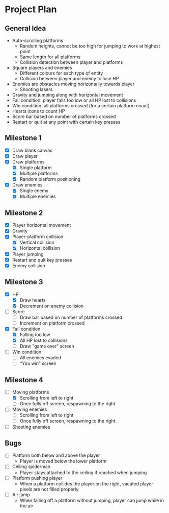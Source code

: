 # Project Plan

## General Idea

- Auto-scrolling platforms
  - Random heights, cannot be too high for jumping to work at highest point
  - Same length for all platforms
  - Collision detection between player and platforms
- Square players and enemies
  - Different colours for each type of entity
  - Collision between player and enemy to lose HP
- Enemies are obstacles moving horizontally towards player
  - Shooting lasers
- Gravity and jumping along with horizontal movement
- Fail condition: player falls too low or all HP lost to collisions
- Win condition: all platforms crossed (for a certain platform count)
- Hearts icons to count HP
- Score bar based on number of platforms crossed
- Restart or quit at any point with certain key presses

## Milestone 1

- [x] Draw blank canvas
- [x] Draw player
- [x] Draw platforms
  - [x] Single platform
  - [x] Multiple platforms
  - [x] Random platform positioning
- [x] Draw enemies
  - [x] Single enemy
  - [x] Multiple enemies

## Milestone 2

- [x] Player horizontal movement
- [x] Gravity
- [x] Player-platform collision
  - [x] Vertical collision
  - [x] Horizontal collision
- [x] Player jumping
- [x] Restart and quit key presses
- [x] Enemy collision

## Milestone 3

- [x] HP
  - [x] Draw hearts
  - [x] Decrement on enemy collision
- [ ] Score
  - [ ] Draw bar based on number of platforms crossed
  - [ ] Increment on platform crossed
- [x] Fail condition
  - [x] Falling too low
  - [x] All HP lost to collisions
  - [ ] Draw "game over" screen
- [ ] Win condition
  - [ ] All enemies evaded
  - [ ] "You win" screen

## Milestone 4

- [ ] Moving platforms
  - [x] Scrolling from left to right
  - [ ] Once fully off screen, respawning to the right
- [ ] Moving enemies
  - [ ] Scrolling from left to right
  - [ ] Once fully off screen, respawning to the right
- [ ] Shooting enemies

## Bugs

- [ ] Platform both below and above the player
    - Player is moved below the lower platform
- [ ] Ceiling spiderman
  - Player stays attached to the ceiling if reached when jumping
- [ ] Platform pushing player
  - When a platform collides the player on the right, vacated player pixels are not filled properly
- [ ] Air jump
  - When falling off a platform without jumping, player can jump while in the air 
